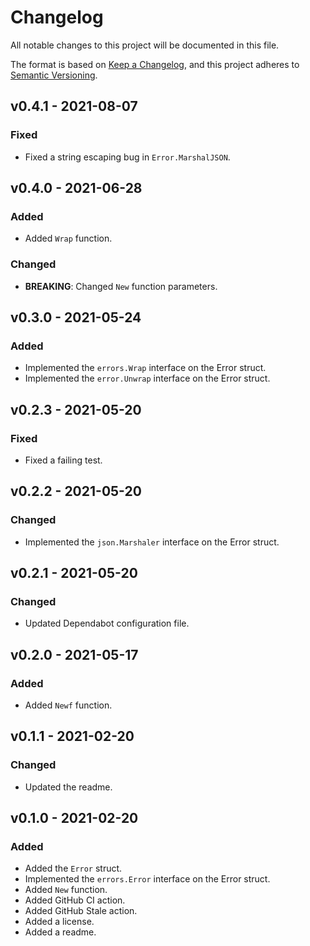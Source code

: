 # Changelog

All notable changes to this project will be documented in this file.

The format is based on [Keep a Changelog](https://keepachangelog.com/en/1.0.0/), and this project adheres to [Semantic Versioning](https://semver.org/spec/v2.0.0.html).

## v0.4.1 - 2021-08-07
### Fixed
* Fixed a string escaping bug in ```Error.MarshalJSON```.

## v0.4.0 - 2021-06-28
### Added
* Added ```Wrap``` function.

### Changed
* **BREAKING**: Changed ```New``` function parameters.

## v0.3.0 - 2021-05-24
### Added
* Implemented the ```errors.Wrap``` interface on the Error struct.
* Implemented the ```error.Unwrap``` interface on the Error struct.

## v0.2.3 - 2021-05-20
### Fixed
* Fixed a failing test.

## v0.2.2 - 2021-05-20
### Changed
* Implemented the ```json.Marshaler``` interface on the Error struct.

## v0.2.1 - 2021-05-20
### Changed
* Updated Dependabot configuration file.

## v0.2.0 - 2021-05-17
### Added
* Added ```Newf``` function.

## v0.1.1 - 2021-02-20
### Changed
* Updated the readme.

## v0.1.0 - 2021-02-20
### Added
* Added the ```Error``` struct.
* Implemented the ```errors.Error``` interface on the Error struct.
* Added ```New``` function.
* Added GitHub CI action.
* Added GitHub Stale action.
* Added a license.
* Added a readme.
